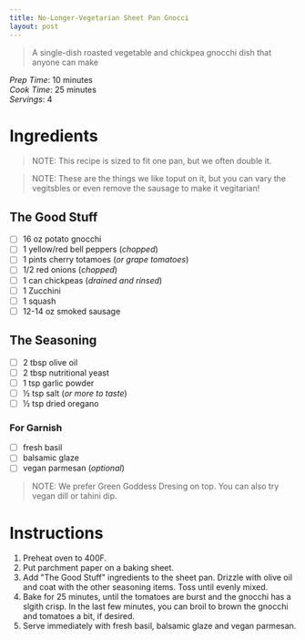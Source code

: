 ```yaml
---
title: No-Longer-Vegetarian Sheet Pan Gnocci
layout: post
---
```

> A single-dish roasted vegetable and chickpea gnocchi dish that anyone can make

*Prep Time*: 10 minutes <br>
*Cook Time*: 25 minutes <br>
*Servings*: 4

# Ingredients

> NOTE: This recipe is sized to fit one pan, but we often double it.

> NOTE: These are the things we like toput on it, but you can vary the vegitsbles or even remove the sausage to make it vegitarian!

## The Good Stuff
- [ ] 16 oz potato gnocchi
- [ ] 1 yellow/red bell peppers (*chopped*)
- [ ] 1 pints cherry totamoes (*or grape tomatoes*)
- [ ] 1/2 red onions (*chopped*)
- [ ] 1 can chickpeas (*drained and rinsed*)
- [ ] 1 Zucchini
- [ ] 1 squash
- [ ] 12-14 oz smoked sausage

## The Seasoning
- [ ] 2 tbsp olive oil
- [ ] 2 tbsp nutritional yeast
- [ ] 1 tsp garlic powder
- [ ] ½ tsp salt (*or more to taste*)
- [ ] ½ tsp dried oregano

### For Garnish
- [ ] fresh basil
- [ ] balsamic glaze
- [ ] vegan parmesan (*optional*)

> NOTE: We prefer Green Goddess Dresing on top. You can also try vegan dill or tahini dip.

# Instructions
1. Preheat oven to 400F.
2. Put parchment paper on a baking sheet. 
3. Add "The Good Stuff" ingredients to the sheet pan. Drizzle with olive oil and coat with the other seasoning items. Toss until evenly mixed.
4. Bake for 25 minutes, until the tomatoes are burst and the gnocchi has a slgith crisp. In the last few minutes, you can broil to brown the gnocchi and tomatoes a bit, if desired.
5. Serve immediately with fresh basil, balsamic glaze and vegan parmesan.
